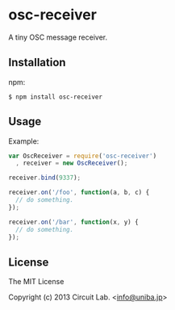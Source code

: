 
# osc-receiver

A tiny OSC message receiver.

## Installation

npm:

    $ npm install osc-receiver

## Usage

Example:

```js
var OscReceiver = require('osc-receiver')
  , receiver = new OscReceiver();

receiver.bind(9337);

receiver.on('/foo', function(a, b, c) {
  // do something.
});

receiver.on('/bar', function(x, y) {
  // do something.
});
```

## License

The MIT License

Copyright (c) 2013 Circuit Lab. &lt;info@uniba.jp&gt;